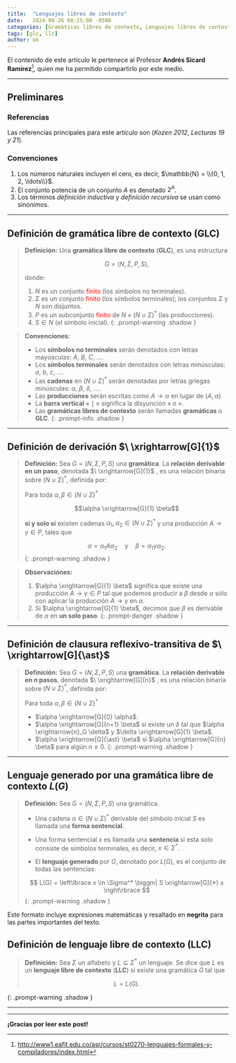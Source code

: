 ```yaml
---
title:  "Lenguajes libres de contexto"
date:   2024-08-26 08:25:00 -0500
categories: [Gramáticas libres de contexto, Lenguajes libres de contexto]
tags: [glc, llc] 
author: ok
---
```


El contenido de este artículo le pertenece al Profesor **Andrés Sicard Ramírez**[^1], quien me ha permitido compartirlo por este medio.

---
## Preliminares

### Referencias

Las referencias principales para este artículo son (*Kozen 2012, Lecturas 19 y 21*).

### Convenciones

1. Los números naturales incluyen el cero, es decir, $\mathbb{N} = \\{0, 1, 2, \ldots\\}$.
2. El conjunto potencia de un conjunto $A$ es denotado $2^A$.
3. Los términos *definición inductiva* y *definición recursiva* se usan como sinónimos.

---

## Definición de gramática libre de contexto (GLC)

> **Definición:** Una **gramática libre de contexto** (**GLC**), es una estructura
>
> $$G = (N, \Sigma, P, S),$$
>
>donde:
> 
> 1. $N$ es un conjunto <span style="color:red;">finito</span> (los símbolos no terminales).
> 2. $\Sigma$ es un conjunto <span style="color:red;">finito</span> (los símbolos terminales); los conjuntos $\Sigma$ y $N$ son disjuntos.
> 3. $P$ es un subconjunto <span style="color:red;">finito</span> de $N \times (N \cup \Sigma)^\ast$ (las producciones).
> 4. $S \in N$ (el símbolo inicial).
{: .prompt-warning .shadow }

> **Convenciones:**
> 
> - Los **símbolos no terminales** serán denotados con letras mayúsculas: $A$, $B$, $C$, $\dots$.
> - Los **símbolos terminales** serán denotados con letras minúsculas: $a$, $b$, $c$, $\dots$.
> - Las **cadenas** en $(N \cup \Sigma)^\ast$ serán denotadas por letras griegas minúsculas: $\alpha$, $\beta$, $\delta$, $\dots$.
> - Las **producciones** serán escritas como $A \to \alpha$ en lugar de $(A, \alpha)$.
> - La **barra vertical** « $\mid$ » significa la disyunción « $o$ ».
> - Las **gramáticas libres de contexto** serán llamadas **gramáticas** o **GLC**.
{: .prompt-info .shadow }

---

## Definición de derivación $\ \xrightarrow[G]{1}$

> **Definición:** Sea $G = (N, \Sigma, P, S)$ una **gramática**. La **relación derivable en un paso**, denotada $\ \xrightarrow[G]{1}$ , es una relación binaria sobre $(N \cup \Sigma)^\ast$, definida por:
> 
> Para toda $\alpha, \beta \in (N \cup \Sigma)^\ast$
> 
> $$\alpha \xrightarrow[G]{1} \beta$$
>
> **si y solo si** existen cadenas $\alpha_1, \alpha_2 \in (N \cup \Sigma)^\ast$ y una producción $A \to \gamma \in P$, tales que
>
> $$\alpha = \alpha_1 A \alpha_2 \quad \text{y} \quad \beta = \alpha_1 \gamma \alpha_2.$$
{: .prompt-warning .shadow }

> **Observaciónes:**
> 1. $\alpha \xrightarrow[G]{1} \beta$ significa que existe una producción $A \to \gamma \in P$ tal que podemos producir a $\beta$ desde $\alpha$ sólo con aplicar la producción $A \to \gamma$ en $\alpha$.
> 2. Si $\alpha \xrightarrow[G]{1} \beta$, decimos que $\beta$ es derivable de $\alpha$ en **un solo paso**.
{: .prompt-danger .shadow }

---

## Definición de clausura reflexivo-transitiva de $\ \xrightarrow[G]{\ast}$

> **Definición:** Sea $G = (N, \Sigma, P, S)$ una **gramática**. La **relación derivable en $n$ pasos**, denotada $\ \xrightarrow[G]{n}$ , es una relación binaria sobre $(N \cup \Sigma)^\ast$, definida por:
> 
> Para toda $\alpha, \beta \in (N \cup \Sigma)^\ast$
> 
> - $\alpha \xrightarrow[G]{0} \alpha$.
> - $\alpha \xrightarrow[G]{n+1} \beta$ si existe un $\delta$ tal que $\alpha \xrightarrow{n}_G \delta$ y $\delta \xrightarrow[G]{1} \beta$.
> - $\alpha \xrightarrow[G]{\ast} \beta$ si $\alpha \xrightarrow[G]{n} \beta$ para algún $n \geq 0$.
{: .prompt-warning .shadow }

---

## Lenguaje generado por una gramática libre de contexto $L(G)$

> **Definición:** Sea $G = (N,\Sigma,P,S)$ una gramática.
> 
> - Una cadena $\alpha \in (N \cup \Sigma)^\ast$ derivable del símbolo inicial $S$ es llamada una **forma sentencial**.
> 
> - Una forma sentencial $x$ es llamada una **sentencia** si esta solo consiste de símbolos terminales, es decir, $x \in \Sigma^\ast$.
> 
> - El **lenguaje generado** por $G$, denotado por $L(G)$, es el conjunto de todas las sentencias:
> 
> $$
> L(G) = \left\lbrace x \in \Sigma^* \biggm| S \xrightarrow[G]{*} x \right\rbrace
> $$
{: .prompt-warning .shadow }

Este formato incluye expresiones matemáticas y resaltado en **negrita** para las partes importantes del texto.

## Definición de lenguaje libre de contexto (LLC)

> **Definición:** Sea $\Sigma$ un alfabeto y $L \subseteq \Sigma^\ast$ un lenguaje. Se dice que $L$ es un **lenguaje libre de contexto** (**LLC**) si existe una gramática $G$ tal que
>
> $$L = L(G).$$
>
{: .prompt-warning .shadow }

---

[^1]: http://www1.eafit.edu.co/asr/cursos/st0270-lenguajes-formales-y-compiladores/index.html

---

**¡Gracias por leer este post!**
